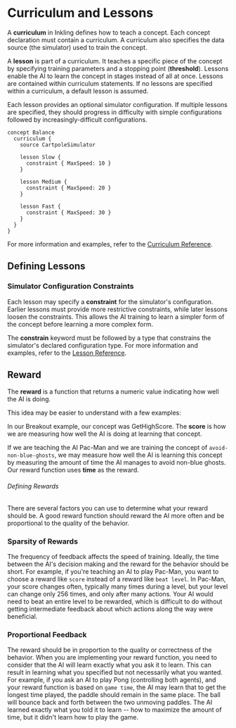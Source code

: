 # Curriculum and Lessons

A **curriculum** in Inkling defines how to teach a concept. Each concept declaration must contain a curriculum. A curriculum also specifies the data source (the simulator) used to train the concept.

A **lesson** is part of a curriculum. It teaches a specific piece of the concept by specifying training parameters and a stopping point (**threshold**). Lessons enable the AI to learn the concept in stages instead of all at once. Lessons are contained within curriculum statements. If no lessons are specified within a curriculum, a default lesson is assumed.

Each lesson provides an optional simulator configuration. If multiple lessons are specified, they should progress in difficulty with simple configurations followed by increasingly-difficult configurations.

```inkling2
concept Balance
  curriculum {
    source CartpoleSimulator

    lesson Slow {
      constraint { MaxSpeed: 10 }
    }

    lesson Medium {
      constraint { MaxSpeed: 20 }
    }

    lesson Fast {
      constraint { MaxSpeed: 30 }
    }
  }
}
```

For more information and examples, refer to the [Curriculum Reference][1].

## Defining Lessons

### Simulator Configuration Constraints

Each lesson may specify a **constraint** for the simulator's configuration. Earlier lessons must provide more restrictive constraints, while later lessons loosen the constraints. This allows the AI training to learn a simpler form of the concept before learning a more complex form.

The **constrain** keyword must be followed by a type that constrains the simulator's declared configuration type. For more information and examples, refer to the [Lesson Reference][1].

## Reward

The **reward** is a function that returns a numeric value indicating how well the AI is doing.

This idea may be easier to understand with a few examples:

In our Breakout example, our concept was GetHighScore. The **score** is how we are measuring how well the AI is doing at learning that concept.

If we are teaching the AI Pac-Man and we are training the concept of `avoid-non-blue-ghosts`, we may measure how well the AI is learning this concept by measuring the amount of time the AI manages to avoid non-blue ghosts. Our reward function uses **time** as the reward.

###### Defining Rewards

There are several factors you can use to determine what your reward should be. A good reward function should reward the AI more often and be proportional to the quality of the behavior.

### Sparsity of Rewards

The frequency of feedback affects the speed of training. Ideally, the time between the AI's decision making and the reward for the behavior should be short. For example, if you're teaching an AI to play Pac-Man, you want to choose a reward like `score` instead of a reward like `beat level`. In Pac-Man, your score changes often, typically many times during a level, but your level can change only 256 times, and only after many actions. Your AI would need to beat an entire level to be rewarded, which is difficult to do without getting intermediate feedback about which actions along the way were beneficial.

### Proportional Feedback

The reward should be in proportion to the quality or correctness of the behavior. When you are implementing your reward function, you need to consider that the AI will learn exactly what you ask it to learn. This can result in learning what you specified but not necessarily what you wanted. For example, if you ask an AI to play Pong (controlling both agents), and your reward function is based on `game time`, the AI may learn that to get the longest time played, the paddle should remain in the same place. The ball will bounce back and forth between the two unmoving paddles. The AI learned exactly what you told it to learn -- how to maximize the amount of time, but it didn't learn how to play the game.


[1]: ./../references/inkling2-reference.html#curriculums
[2]: ./../references/inkling2-reference.html#lessons
